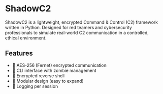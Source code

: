# ShadowC2

ShadowC2 is a lightweight, encrypted Command & Control (C2) framework written in Python. Designed for red teamers and cybersecurity professionals to simulate real-world C2 communication in a controlled, ethical environment.

## Features

- 🔐 AES-256 (Fernet) encrypted communication
- 💬 CLI interface with zombie management
- 🐚 Encrypted reverse shell
- 🧩 Modular design (easy to expand)
- 📜 Logging per session


